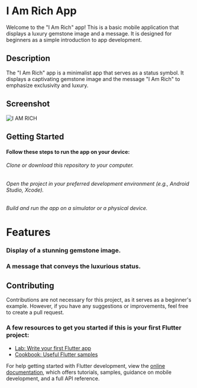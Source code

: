 # I Am Rich App

Welcome to the "I Am Rich" app! This is a basic mobile application that displays a luxury gemstone image and a message. It is designed for beginners as a simple introduction to app development.

## Description
The "I Am Rich" app is a minimalist app that serves as a status symbol. It displays a captivating gemstone image and the message "I Am Rich" to emphasize exclusivity and luxury.

## Screenshot
![I AM RICH](https://github.com/ENGR-WAJAHAT-AHMED/Flutter-I_am_Rich-App/assets/122207170/39957c0b-c88d-410b-a394-045751e347ae)

## Getting Started
#### Follow these steps to run the app on your device:
###### Clone or download this repository to your computer.
###### Open the project in your preferred development environment (e.g., Android Studio, Xcode).
###### Build and run the app on a simulator or a physical device.

# Features
### Display of a stunning gemstone image.
### A message that conveys the luxurious status.

## Contributing
Contributions are not necessary for this project, as it serves as a beginner's example. However, if you have any suggestions or improvements, feel free to create a pull request.

### A few resources to get you started if this is your first Flutter project:

- [Lab: Write your first Flutter app](https://docs.flutter.dev/get-started/codelab)
- [Cookbook: Useful Flutter samples](https://docs.flutter.dev/cookbook)

For help getting started with Flutter development, view the
[online documentation](https://docs.flutter.dev/), which offers tutorials,
samples, guidance on mobile development, and a full API reference.
